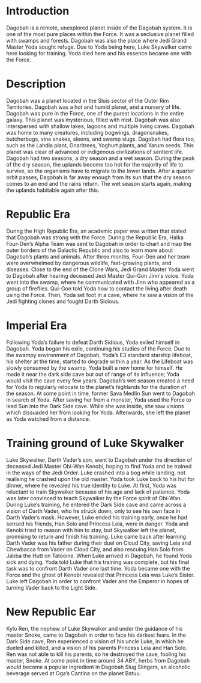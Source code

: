 # Introduction

Dagobah is a remote, unexplored planet inside of the Dagobah system.
It is one of the most pure places within the Force.
It was a seclusive planet filled with swamps and forests.
Dagobah was also the place where Jedi Grand Master Yoda sought refuge.
Due to Yoda being here, Luke Skywalker came here looking for training.
Yoda died here and his essence became one with the Force.

# Description

Dagobah was a planet located in the Sluis sector of the Outer Rim Territories.
Dagobah was a hot and humid planet, and a nursery of life.
Dagobah was pure in the Force, one of the purest locations in the entire galaxy.
This planet was mysterious, filled with mist.
Dagobah was also interspersed with shallow lakes, lagoons and multiple living caves.
Dagobah was home to many creatures, including bogwings, dragonsnakes, butcherbugs, vine snakes, sleens, and swamp slugs.
Dagobah had flora too, such as the Lahdia plant, Gnarltrees, Yoghurt plants, and Yarum seeds.
This planet was clear of advanced or indigenous civilizations of sentient life.
Dagobah had two seasons, a dry season and a wet season.
During the peak of the dry season, the uplands become too hot for the majority of life to survive, so the organisms have to migrate to the lower lands.
After a quarter orbit passes, Dagobah is far away enough from its sun that the dry season comes to an end and the rains return.
The wet season starts again, making the uplands habitable again after this.

# Republic Era

During the High Republic Era, an academic paper was written that stated that Dagobah was strong with the Force.
During the Republic Era, Halka Four-Den’s Alpha Team was sent to Dagobah in order to chart and map the outer borders of the Galactic Republic and also to learn more about Dagobah’s plants and animals.
After three months, Four-Den and her team were overwhelmed by dangerous wildlife, fast-growing plants, and diseases.
Close to the end of the Clone Wars, Jedi Grand Master Yoda went to Dagobah after hearing deceased Jedi Master Qui-Gon Jinn's voice.
Yoda went into the swamp, where he communicated with Jinn who appeared as a group of fireflies.
Qui-Gon told Yoda how to contact the living after death using the Force.
Then, Yoda set foot in a cave, where he saw a vision of the Jedi fighting clones and fought Darth Sidious.

# Imperial Era

Following Yoda’s failure to defeat Darth Sidious, Yoda exiled himself in Dagobah.
Yoda began his exile, continuing his studies of the Force.
Due to the swampy environment of Dagobah, Yoda’s E3 standard starship lifeboat, his shelter at the time, started to degrade within a year.
As the Lifeboat was slowly consumed by the swamp, Yoda built a new home for himself.
He made it near the dark side cave but out of range of its influence; Yoda would visit the cave every few years.
Dagobah’s wet season created a need for Yoda to regularly relocate to the planet’s highlands for the duration of the season.
At some point in time, former Sava Medlin Sun went to Dagobah in search of Yoda.
After saving her from a monster, Yoda used the Force to lead Sun into the Dark Side cave.
While she was inside, she saw visions which dissuaded her from looking for Yoda.
Afterwards, she left the planet as Yoda watched from a distance.

# Training ground of Luke Skywalker

Luke Skywalker, Darth Vader’s son, went to Dagobah under the direction of deceased Jedi Master Obi-Wan Kenobi, hoping to find Yoda and be trained in the ways of the Jedi Order.
Luke crashed into a bog while landing, not realising he crashed upon the old master.
Yoda took Luke back to his hut for dinner, where he revealed his true identity to Luke.
At first, Yoda was reluctant to train Skywalker because of his age and lack of patience.
Yoda was later convinced to teach Skywalker by the Force spirit of Obi-Wan.
During Luke’s training, he entered the Dark Side cave and came across a vision of Darth Vader, who he struck down, only to see his own face in Darth Vader’s mask.
However, Luke ended his training early, once he had sensed his friends, Han Solo and Princess Leia, were in danger.
Yoda and Kenobi tried to reason with him to stay, but Skywalker left the planet, promising to return and finish his training.
Luke came back after learning Darth Vader was his father during their duel on Cloud City, saving Leia and Chewbacca from Vader on Cloud City, and also rescuing Han Solo from Jabba the Hutt on Tatooine.
When Luke arrived in Dagobah, he found Yoda sick and dying.
Yoda told Luke that his training was complete, but his final task was to confront Darth Vader one last time.
Yoda became one with the Force and the ghost of Kenobi revealed that Princess Leia was Luke’s Sister.
Luke left Dagobah in order to confront Vader and the Emperor in hopes of turning Vader back to the Light Side.

# New Republic Ear

Kylo Ren, the nephew of Luke Skywalker and under the guidance of his master Snoke, came to Dagobah in order to face his darkest fears.
In the Dark Side cave, Ren experienced a vision of his uncle Luke, in which he dueled and killed, and a vision of his parents Princess Leia and Han Solo.
Ren was not able to kill his parents, so he destroyed the cave, fooling his master, Snoke.
At some point in time around 34 ABY, herbs from Dagobah would become a popular ingredient in Dagobah Slug Slingers, an alcoholic beverage served at Oga’s Cantina on the planet Batuu.
